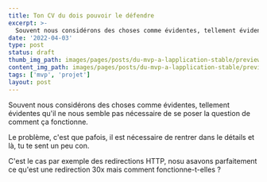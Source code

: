 ```yaml
---
title: Ton CV du dois pouvoir le défendre
excerpt: >-
  Souvent nous considérons des choses comme évidentes, tellement évidentes qu'il ne nous semble pas nécessaire de se poser la question de comment ça fonctionne
date: '2022-04-03'
type: post
status: draft
thumb_img_path: images/pages/posts/du-mvp-a-lapplication-stable/preview.jpeg
content_img_path: images/pages/posts/du-mvp-a-lapplication-stable/preview.jpeg
tags: ['mvp', 'projet']
layout: post
---
```


Souvent nous considérons des choses comme évidentes, tellement évidentes qu'il ne nous semble pas nécessaire de se poser la question de comment ça fonctionne.

Le problème, c'est que pafois, il est nécessaire de rentrer dans le détails et là, tu te sent un peu con.

C'est le cas par exemple des redirections HTTP, nosu asavons parfaitement ce qu'est une redirection 30x mais comment fonctionne-t-elles ? 



